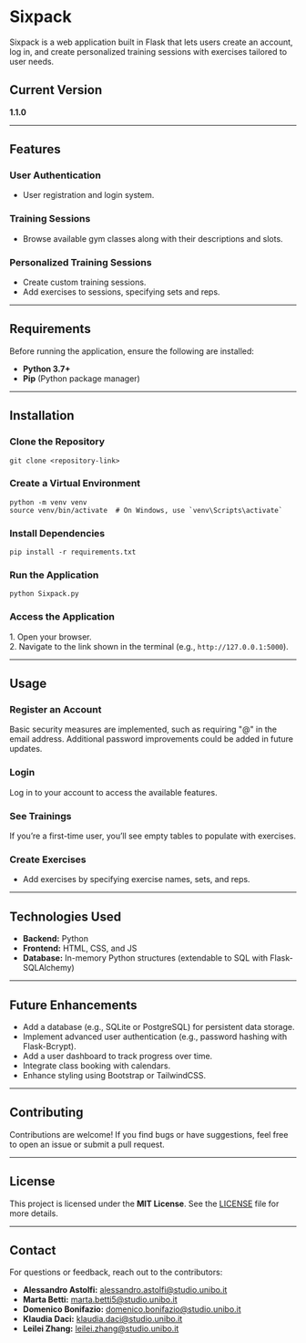<h1>Sixpack</h1>
<p>
    Sixpack is a web application built in Flask that lets users create an account, log in, and create personalized training sessions with exercises tailored to user needs.
</p>

<h2>Current Version</h2>
<p><strong>1.1.0</strong></p>

<hr>

<h2>Features</h2>

<h3>User Authentication</h3>
<ul>
    <li>User registration and login system.</li>
</ul>

<h3>Training Sessions</h3>
<ul>
    <li>Browse available gym classes along with their descriptions and slots.</li>
</ul>

<h3>Personalized Training Sessions</h3>
<ul>
    <li>Create custom training sessions.</li>
    <li>Add exercises to sessions, specifying sets and reps.</li>
</ul>

<hr>

<h2>Requirements</h2>
<p>Before running the application, ensure the following are installed:</p>
<ul>
    <li><strong>Python 3.7+</strong></li>
    <li><strong>Pip</strong> (Python package manager)</li>
</ul>

<hr>

<h2>Installation</h2>

<h3>Clone the Repository</h3>
<pre><code>git clone &lt;repository-link&gt;</code></pre>

<h3>Create a Virtual Environment</h3>
<pre><code>python -m venv venv
source venv/bin/activate  # On Windows, use `venv\Scripts\activate`
</code></pre>

<h3>Install Dependencies</h3>
<pre><code>pip install -r requirements.txt</code></pre>

<h3>Run the Application</h3>
<pre><code>python Sixpack.py</code></pre>

<h3>Access the Application</h3>
<p>
    1. Open your browser.<br>
    2. Navigate to the link shown in the terminal (e.g., <code>http://127.0.0.1:5000</code>).
</p>

<hr>

<h2>Usage</h2>

<h3>Register an Account</h3>
<p>
    Basic security measures are implemented, such as requiring "@" in the email address. Additional password improvements could be added in future updates.
</p>

<h3>Login</h3>
<p>Log in to your account to access the available features.</p>

<h3>See Trainings</h3>
<p>If you’re a first-time user, you’ll see empty tables to populate with exercises.</p>

<h3>Create Exercises</h3>
<ul>
    <li>Add exercises by specifying exercise names, sets, and reps.</li>
</ul>

<hr>

<h2>Technologies Used</h2>
<ul>
    <li><strong>Backend:</strong> Python</li>
    <li><strong>Frontend:</strong> HTML, CSS, and JS</li>
    <li><strong>Database:</strong> In-memory Python structures (extendable to SQL with Flask-SQLAlchemy)</li>
</ul>

<hr>

<h2>Future Enhancements</h2>
<ul>
    <li>Add a database (e.g., SQLite or PostgreSQL) for persistent data storage.</li>
    <li>Implement advanced user authentication (e.g., password hashing with Flask-Bcrypt).</li>
    <li>Add a user dashboard to track progress over time.</li>
    <li>Integrate class booking with calendars.</li>
    <li>Enhance styling using Bootstrap or TailwindCSS.</li>
</ul>

<hr>

<h2>Contributing</h2>
<p>
    Contributions are welcome! If you find bugs or have suggestions, feel free to open an issue or submit a pull request.
</p>

<hr>

<h2>License</h2>
<p>
    This project is licensed under the <strong>MIT License</strong>. See the <a href="LICENSE.md">LICENSE</a> file for more details.
</p>

<hr>

<h2>Contact</h2>
<p>For questions or feedback, reach out to the contributors:</p>
<ul>
    <li><strong>Alessandro Astolfi:</strong> <a href="mailto:alessandro.astolfi2@studio.unibo.it">alessandro.astolfi@studio.unibo.it</a></li>
    <li><strong>Marta Betti:</strong> <a href="mailto:marta.betti5@studio.unibo.it">marta.betti5@studio.unibo.it</a></li>
    <li><strong>Domenico Bonifazio:</strong> <a href="mailto:domenico.bonifazio@studio.unibo.it">domenico.bonifazio@studio.unibo.it</a></li>
    <li><strong>Klaudia Daci:</strong> <a href="mailto:klaudia.daci@studio.unibo.it">klaudia.daci@studio.unibo.it</a></li>
    <li><strong>Leilei Zhang:</strong> <a href="mailto:leilei.zhang@studio.unibo.it">leilei.zhang@studio.unibo.it</a></li>
</ul>

